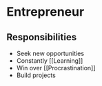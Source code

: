 # Entrepreneur

## Responsibilities

- Seek new opportunities
- Constantly [[Learning]]
- Win over [[Procrastination]]
- Build projects